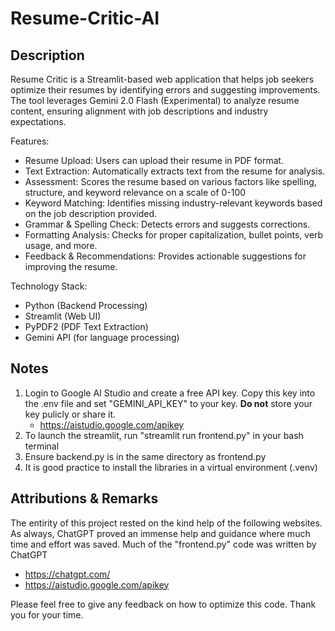 # Resume-Critic-AI

## Description ##

Resume Critic is a Streamlit-based web application that helps job seekers optimize their resumes by identifying errors and suggesting improvements. The tool leverages Gemini 2.0 Flash (Experimental) to analyze resume content, ensuring alignment with job descriptions and industry expectations.

Features:

- Resume Upload: Users can upload their resume in PDF format.
- Text Extraction: Automatically extracts text from the resume for analysis.
- Assessment: Scores the resume based on various factors like spelling, structure, and keyword relevance on a scale of 0-100
- Keyword Matching: Identifies missing industry-relevant keywords based on the job description provided.
- Grammar & Spelling Check: Detects errors and suggests corrections.
- Formatting Analysis: Checks for proper capitalization, bullet points, verb usage, and more.
- Feedback & Recommendations: Provides actionable suggestions for improving the resume.

Technology Stack:

- Python (Backend Processing)
- Streamlit (Web UI)
- PyPDF2 (PDF Text Extraction)
- Gemini API (for language processing)


## Notes ##

1. Login to Google AI Studio and create a free API key. Copy this key into the .env file and set "GEMINI_API_KEY" to your key. **Do not** store your key pulicly or share it. 
   - https://aistudio.google.com/apikey
2. To launch the streamlit, run "streamlit run frontend.py" in your bash terminal
3. Ensure backend.py is in the same directory as frontend.py
4. It is good practice to install the libraries in a virtual environment (.venv)


## Attributions & Remarks ##

The entirity of this project rested on the kind help of the following websites. As always, ChatGPT proved an immense help and guidance where much time and effort was saved. Much of the "frontend.py" code was written by ChatGPT

- https://chatgpt.com/
- https://aistudio.google.com/apikey

Please feel free to give any feedback on how to optimize this code. Thank you for your time.
